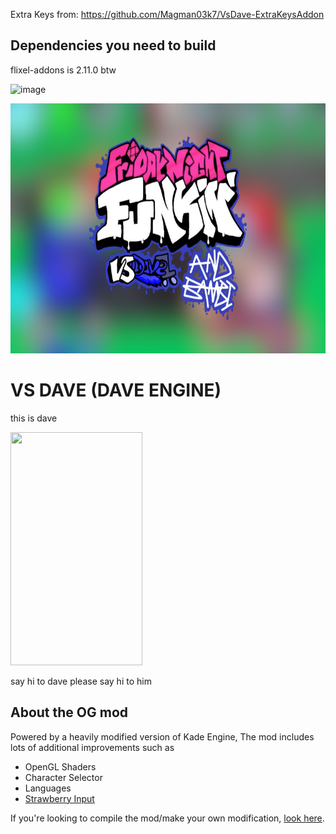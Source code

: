 Extra Keys from: https://github.com/Magman03k7/VsDave-ExtraKeysAddon

## Dependencies you need to build
flixel-addons is 2.11.0 btw

![image](https://github.com/CamtheKirby/VsDave-Modable/assets/92703353/7a0c65c3-37a4-43d6-b2d5-7901436c2eb8)


<img src="KadeEngineWitBackground.png" width="600" height="400">

# VS DAVE (DAVE ENGINE)
this is dave

<img src="https://cdn.discordapp.com/attachments/892140166309892136/905267141299802152/dorve_reale.png" width="211" height="373">

say hi to dave
please say hi to him




## About the OG mod
Powered by a heavily modified version of Kade Engine, The mod includes lots of additional improvements such as
- OpenGL Shaders
- Character Selector
- Languages
- [Strawberry Input](https://github.com/benjaminpants/Funkin-Strawberry)

If you're looking to compile the mod/make your own modification, [look here](Modding.md).
